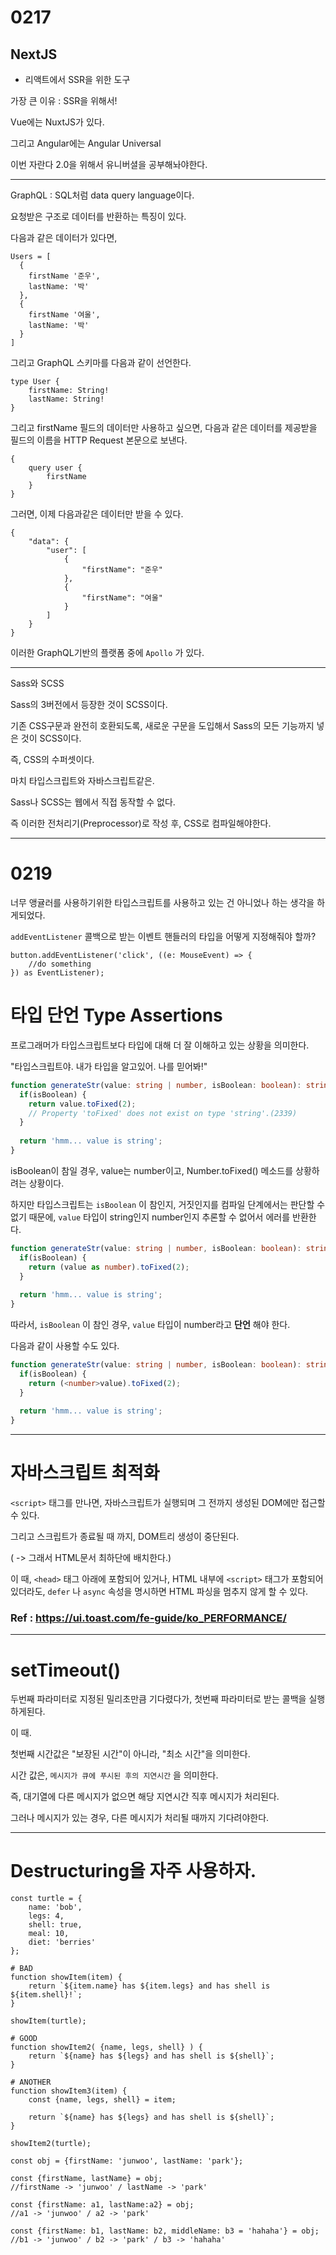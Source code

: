 # 0217

## NextJS

- 리액트에서 SSR을 위한 도구

가장 큰 이유 : SSR을 위해서!

Vue에는 NuxtJS가 있다.

그리고 Angular에는 Angular Universal

이번 자란다 2.0을 위해서 유니버셜을 공부해놔야한다.

---

GraphQL : SQL처럼 data query language이다.

요청받은 구조로 데이터를 반환하는 특징이 있다.

다음과 같은 데이터가 있다면,

```
Users = [
  {
    firstName '준우',
    lastName: '박'
  },
  {
    firstName '여울',
    lastName: '박'
  }
]
```



그리고 GraphQL 스키마를 다음과 같이 선언한다.

```
type User {
	firstName: String!
	lastName: String!
}
```



그리고 firstName 필드의 데이터만 사용하고 싶으면, 다음과 같은 데이터를 제공받을 필드의 이름을 HTTP Request 본문으로 보낸다.

```
{
	query user {
		firstName
	}
}
```

그러면, 이제 다음과같은 데이터만 받을 수 있다.

```	
{
	"data": {
		"user": [
			{
				"firstName": "준우"
			},
			{
				"firstName": "여울"
			}
		]
	}
}
```



이러한 GraphQL기반의 플랫폼 중에 `Apollo` 가 있다.



---

Sass와 SCSS

Sass의 3버전에서 등장한 것이 SCSS이다.

기존 CSS구문과 완전히 호환되도록, 새로운 구문을 도입해서 Sass의 모든 기능까지 넣은 것이 SCSS이다.

즉, CSS의 수퍼셋이다.

마치 타입스크립트와 자바스크립트같은.

Sass나 SCSS는 웹에서 직접 동작할 수 없다.

즉 이러한 전처리기(Preprocessor)로 작성 후, CSS로 컴파일해야한다.



---

# 0219

너무 앵귤러를 사용하기위한 타입스크립트를 사용하고 있는 건 아니었나 하는 생각을 하게되었다.

`addEventListener` 콜백으로 받는 이벤트 핸들러의 타입을 어떻게 지정해줘야 할까?

```
button.addEventListener('click', ((e: MouseEvent) => {
    //do something
}) as EventListener);
```

# 타입 단언 Type Assertions

프로그래머가 타입스크립트보다 타입에 대해 더 잘 이해하고 있는 상황을 의미한다.

"타입스크립트야. 내가 타입을 알고있어. 나를 믿어봐!"

```typescript
function generateStr(value: string | number, isBoolean: boolean): string {
  if(isBoolean) {
    return value.toFixed(2);	
    // Property 'toFixed' does not exist on type 'string'.(2339)
  }
  
  return 'hmm... value is string';
}
```

isBoolean이 참일 경우, value는 number이고, Number.toFixed() 메소드를 상황하려는 상황이다.

하지만 타입스크립트는 `isBoolean` 이 참인지, 거짓인지를 컴파일 단계에서는 판단할 수 없기 때문에, `value` 타입이 string인지 number인지 추론할 수 없어서 에러를 반환한다.



```typescript
function generateStr(value: string | number, isBoolean: boolean): string {
  if(isBoolean) {
    return (value as number).toFixed(2);
  }
  
  return 'hmm... value is string';
}
```



따라서, `isBoolean` 이 참인 경우, `value` 타입이 number라고 **단언** 해야 한다.

다음과 같이 사용할 수도 있다.

```typescript
function generateStr(value: string | number, isBoolean: boolean): string {
  if(isBoolean) {
    return (<number>value).toFixed(2);
  }
  
  return 'hmm... value is string';
}
```



---

# 자바스크립트 최적화

`<script>` 태그를 만나면, 자바스크립트가 실행되며 그 전까지 생성된 DOM에만 접근할 수 있다.

그리고 스크립트가 종료될 때 까지, DOM트리 생성이 중단된다.

( -> 그래서 HTML문서 최하단에 배치한다.)

이 때, `<head>` 태그 아래에 포함되어 있거나, HTML 내부에 `<script>` 태그가 포함되어 있더라도, `defer` 나 `async` 속성을 명시하면 HTML 파싱을 멈추지 않게 할 수 있다.



### Ref : https://ui.toast.com/fe-guide/ko_PERFORMANCE/



---

# setTimeout()

두번째 파라미터로 지정된 밀리초만큼 기다렸다가, 첫번째 파라미터로 받는 콜백을 실행하게된다.

이 때.

첫번째 시간값은 "보장된 시간"이 아니라, "최소 시간"을 의미한다.

시간 값은, `메시지가 큐에 푸시된 후의 지연시간` 을 의미한다.

즉, 대기열에 다른 메시지가 없으면 해당 지연시간 직후 메시지가 처리된다.

그러나 메시지가 있는 경우, 다른 메시지가 처리될 때까지 기다려야한다.



---

# Destructuring을 자주 사용하자.

```
const turtle = {
	name: 'bob',
	legs: 4,
	shell: true,
	meal: 10,
	diet: 'berries'
};

# BAD
function showItem(item) {
	return `${item.name} has ${item.legs} and has shell is ${item.shell}!`;
}

showItem(turtle);

# GOOD
function showItem2( {name, legs, shell} ) {
    return `${name} has ${legs} and has shell is ${shell}`;
}

# ANOTHER
function showItem3(item) {
	const {name, legs, shell} = item;
	
	return `${name} has ${legs} and has shell is ${shell}`;
}

showItem2(turtle);
```



```
const obj = {firstName: 'junwoo', lastName: 'park'};

const {firstName, lastName} = obj;
//firstName -> 'junwoo' / lastName -> 'park'

const {firstName: a1, lastName:a2} = obj;
//a1 -> 'junwoo' / a2 -> 'park'

const {firstName: b1, lastName: b2, middleName: b3 = 'hahaha'} = obj;
//b1 -> 'junwoo' / b2 -> 'park' / b3 -> 'hahaha'
```



